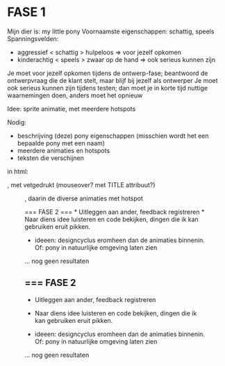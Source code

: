 FASE 1
===

Mijn dier is: my little pony
Voornaamste eigenschappen: schattig, speels
Spanningsvelden:
 * aggressief < schattig > hulpeloos => voor jezelf opkomen
 * kinderachtig < speels > zwaar op de hand => ook serieus kunnen zijn

Je moet voor jezelf opkomen tijdens de ontwerp-fase; beantwoord de ontwerpvraag die de klant stelt, maar blijf bij jezelf als ontwerper
Je moet ook serieus kunnen zijn tijdens testen; dan moet je in korte tijd nuttige waarnemingen doen, anders moet het opnieuw

Idee: sprite animatie, met meerdere hotspots

Nodig:
- beschrijving (deze) pony eigenschappen (misschien wordt het een bepaalde pony met een naam)
- meerdere animaties en hotspots
- teksten die verschijnen

in html:
<article>, met vetgedrukt (mouseover? met TITLE attribuut?)
<figure>, daarin de diverse animaties met hotspot
<p>
===
FASE 2
===
 * Uitleggen aan ander, feedback registreren
 * Naar diens idee luisteren en code bekijken, dingen die ik kan gebruiken eruit pikken.
 
 * ideeen: designcyclus eromheen dan de animaties binnenin. Of: pony in natuurlijke omgeving laten zien 
 
... nog geen resultaten

===
FASE 2
===
 * Uitleggen aan ander, feedback registreren
 * Naar diens idee luisteren en code bekijken, dingen die ik kan gebruiken eruit pikken.
 
 * ideeen: designcyclus eromheen dan de animaties binnenin. Of: pony in natuurlijke omgeving laten zien 
 
... nog geen resultaten
